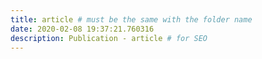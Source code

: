 ```yaml
---
title: article # must be the same with the folder name
date: 2020-02-08 19:37:21.760316
description: Publication - article # for SEO
---
```

